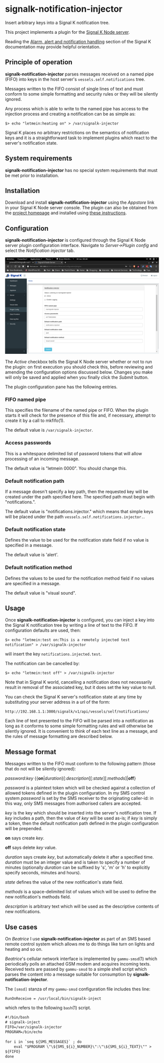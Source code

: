 # signalk-notification-injector

Insert arbitrary keys into a Signal K notification tree.

This project implements a plugin for the [Signal K Node server](https://github.com/SignalK/signalk-server-node).

Reading the [Alarm, alert and notification handling](http://signalk.org/specification/1.0.0/doc/notifications.html)
section of the Signal K documentation may provide helpful orientation.

## Principle of operation

__signalk-notification-injector__ parses messages received on a named pipe
(FIFO) into keys in the host server's ```vessels.self.notifications``` tree.

Messages written to the FIFO consist of single lines of text and must conform
to some simple formatting and security rules or they will be silently ignored.

Any process which is able to write to the named pipe has access to the
injection process and creating a notification can be as simple as:
```
$> echo "letmein:heating on" > /var/signalk-injector
```
Signal K places no arbitrary restrictions on the semantics of notification keys
and it is a straightforward task to implement plugins which react to the
server's notification state.

## System requirements

__signalk-notification-injector__ has no special system requirements that must
be met prior to installation.
## Installation

Download and install __signalk-notification-injector__ using the _Appstore_
link in your Signal K Node server console.
The plugin can also be obtained from the 
[project homepage](https://github.com/preeve9534/signalk-notification-injector)
and installed using
[these instructions](https://github.com/SignalK/signalk-server-node/blob/master/SERVERPLUGINS.md).
## Configuration

__signalk-notification-injector__ is configured through the Signal K
Node server plugin configuration interface.
Navigate to _Server->Plugin config_ and select the _Notification injector_ tab.

![Plugin configuration screen](readme/screenshot.png)

The _Active_ checkbox tells the Signal K Node server whether or not to run the
plugin: on first execution you should check this, before reviewing and
amending the configuration options discussed below.
Changes you make will only be saved and applied when you finally click the
_Submit_ button.

The plugin configuration pane has the following entries.

### FIFO named pipe

This specifies the filename of the named pipe or FIFO.  When the plugin
starts it will check for the presence of this file and, if necessary,
attempt to create it by a call to mkfifo(1).

The default value is ```/var/signalk-injector```.

### Access passwords

This is a whitespace delimited list of password tokens that will allow
processing of an incoming message.

The default value is "letmein 0000".  You should change this.

### Default notification path

If a message doesn't specify a key path, then the requested key will be
created under the path specified here.  The specified path must begin
with "notifications.".

The default value is "notifications.injector." which means that simple
keys will be placed under the path ```vessels.self.notifications.injector.```. 

### Default notification state

Defines the value to be used for the notification state field if no value
is specified in a message.

The default value is 'alert'.

### Default notification method

Defines the values to be used for the notification method field if no values
are specified in a message.

The default value is "visual sound".
## Usage

Once __signalk-notification-injector__ is configured, you can inject a key
into the Signal K notification tree by writing a line of text to the FIFO.
If configuration defaults are used, then:
```
$> echo "letmein:test on:This is a remotely injected test notification" > /var/signalk-injector
```
will insert the key ```notifications.injected.test```.

The notification can be cancelled by:
```
$> echo "letmein:test off" > /var/signalk-injector
```
Note that in Signal K world, cancelling a notification does not necessarily
result in removal of the associated key, but it does set the key value to
null.

You can check the Signal K server's notification state at any time by
substituting your server address in a url of the form:
```
http://192.168.1.1:3000/signalk/v1/api/vessels/self/notifications/
```

Each line of text presented to the FIFO will be parsed into a notification
as long as it conforms to some simple formatting rules and will otherwise be
silently ignored.  It is convenient to think of each text line as a message,
and the rules of message formatting are described below.

## Message format

Messages written to the FIFO must conform to the following pattern (those that
do not will be silently ignored):

_password_:_key_ {{__on__|_duration_}[:_description_][:_state_][:_methods_]|__off__}

_password_ is a plaintext token which will be checked against a collection of
allowed tokens defined in the plugin configuration.  In my SMS control system
_password_ is set by the SMS receiver to the originating caller-id: in this
way, only SMS messages from authorised callers are accepted.

_key_ is the key which should be inserted into the server's notification tree.
If _key_ includes a path, then the value of _key_ will be used as-is; if _key_
is simply a token, then the default notification path defined in the plugin
configuration will be prepended.

__on__ says create _key_.

__off__ says delete _key_ value.

_duration_ says create _key_, but automatically delete it after a specified
 time.  _duration_ must be an integer value and is taken to specify a number
of minutes (optionally _duration_ can be suffixed by 's', 'm' or 'h' to
explicitly specify seconds, minutes and hours).

_state_ defines the value of the new notification's state field.

_methods_ is a space-delimited list of values which will be used to define
the new notification's methods field.

_description_ is arbitrary text which will be used as the descriptive contents
of new notifications.

## Use cases

On _Beatrice_ I use __signalk-notification-injector__ as part of an SMS based
remote control system which allows me to do things like turn on lights and
heating and so on.

_Beatrice_'s cellular network interface is implemented by ```gammu-smsd```(1)
which periodically polls an attached GSM modem and acquires incoming texts.
Received texts are passed by ```gammu-smsd``` to a simple shell script which
parses the content into a message suitable for consumption by
__signalk-notification-injector__.

The ```[smsd]``` stanza of my ```gammu-smsd``` configuration file includes thes
 line:
```
RunOnReceive = /usr/local/bin/signalk-inject
```
which refers to the following ```bash```(1) script.
```
#!/bin/bash
# signalk-inject
FIFO=/var/signalk-injector
PROGRAM=/bin/echo

for i in `seq ${SMS_MESSAGES}` ; do
    eval "$PROGRAM \"\${SMS_${i}_NUMBER}\":\"\${SMS_${i}_TEXT}\"" > ${FIFO}
done

```
